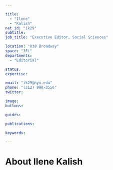 ```yaml
---

title:
  - "Ilene"
  - "Kalish"
net_id: "ik29"
subtitle: 
job_title: "Executive Editor, Social Sciences"

location: "838 Broadway"
space: "3FL"
departments:
  - "Editorial"

status: 
expertise:

email: "ik29@nyu.edu"
phone: "(212) 998-2556"
twitter: 

image: 
buttons:

guides:

publications:

keywords:

---
```


# About Ilene Kalish


